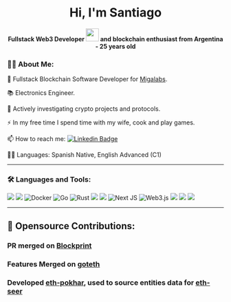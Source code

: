 <div align="center">
<h1 align="center">Hi, I'm Santiago</h1>
<h4 align="center">Fullstack Web3 Developer <img src="https://media.giphy.com/media/WUlplcMpOCEmTGBtBW/giphy.gif" width="30"> and blockchain enthusiast from Argentina - 25 years old</h4>
</div>


### :man_technologist: About Me: 

🔭 Fullstack Blockchain Software Developer for [Migalabs](https://migalabs.io/).

📚 Electronics Engineer.

🌱 Actively investigating crypto projects and protocols.

⚡ In my free time I spend time with my wife, cook and play games.

📫 How to reach me:   [![Linkedin Badge](https://img.shields.io/badge/-Santiago-blue?style=flat&logo=Linkedin&logoColor=white)](https://www.linkedin.com/in/santiago-somoza-005660197/)

🙋‍♂️ Languages: Spanish Native, English Advanced (C1)

---

### :hammer_and_wrench: Languages and Tools:

![](https://img.shields.io/badge/Solidity-e6e6e6?style=for-the-badge&logo=solidity&logoColor=black)  ![](https://img.shields.io/badge/Python-black?style=for-the-badge&logo=python&logoColor=#E57324) ![Docker](https://img.shields.io/badge/docker-%230db7ed.svg?style=for-the-badge&logo=docker&logoColor=white) ![Go](https://img.shields.io/badge/go-%2300ADD8.svg?style=for-the-badge&logo=go&logoColor=white) ![Rust](https://img.shields.io/badge/rust-%23000000.svg?style=for-the-badge&logo=rust&logoColor=white) ![](https://img.shields.io/badge/OpenZeppelin-4E5EE4?logo=OpenZeppelin&logoColor=fff&style=for-the-badge) ![](https://img.shields.io/badge/JavaScript-323330?style=for-the-badge&logo=javascript&logoColor=F7DF1E) ![Next JS](https://img.shields.io/badge/Next-black?style=for-the-badge&logo=next.js&logoColor=white) ![Web3.js](https://img.shields.io/badge/web3.js-F16822?style=for-the-badge&logo=web3.js&logoColor=white)  ![](https://img.shields.io/badge/chainlink-375BD2?style=for-the-badge&logo=chainlink&logoColor=white) ![](	https://img.shields.io/badge/Node.js-339933?style=for-the-badge&logo=nodedotjs&logoColor=white) ![](https://img.shields.io/badge/C-00599C?style=for-the-badge&logo=c&logoColor=white)

---

## 👾 Opensource Contributions:

### PR merged on [Blockprint](https://github.com/sigp/blockprint/pull/33)
### Features Merged on [goteth](https://github.com/migalabs/goteth)
### Developed [eth-pokhar](https://github.com/migalabs/eth-pokhar), used to source entities data for [eth-seer](https://github.com/migalabs/eth-seer)
